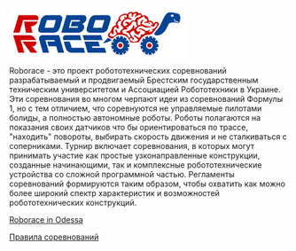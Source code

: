 
![Roborace](/img/roborace-logo.jpg)


Roborace - это проект робототехнических соревнований разрабатываемый и продвигаемый Брестским государственным техническим университетом и Ассоциацией Робототехники в Украине. Эти соревнования во многом черпают идеи из соревнований Формулы 1, но с тем отличием, что соревнуются не управляемые пилотами болиды, а полностью автономные роботы. Роботы полагаются на показания своих датчиков что бы ориентироваться по трассе, "находить" повороты, выбирать скорость движения и не сталкиваться с соперниками.
Турнир включает соревнования, в которых могут принимать участие как простые узконаправленные конструкции, созданные начинающими, так и комплексные робототехнические устройства со сложной программной частью. Регламенты соревнований формируются таким образом, чтобы охватить как можно более широкий спектр характеристик и возможностей робототехнических конструкций.

[Roborace in Odessa](https://www.youtube.com/watch?v=oeiFfief-SE)

[Правила соревнований](https://github.com/roborace-org/roborace-regulations)
